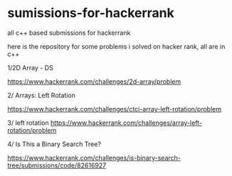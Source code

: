 # sumissions-for-hackerrank
all c++ based submissions for hackerrank

here is the repository for some problems i solved on hacker rank, all are in c++



1/2D Array - DS

https://www.hackerrank.com/challenges/2d-array/problem

2/ Arrays: Left Rotation

https://www.hackerrank.com/challenges/ctci-array-left-rotation/problem

3/ left rotation
https://www.hackerrank.com/challenges/array-left-rotation/problem

4/ Is This a Binary Search Tree?

https://www.hackerrank.com/challenges/is-binary-search-tree/submissions/code/82616927

